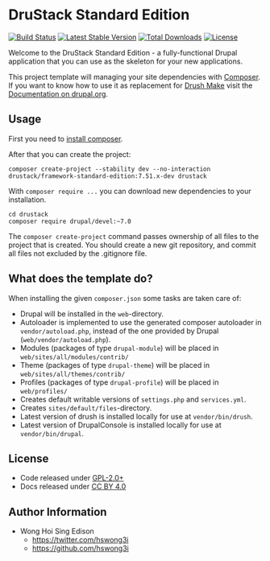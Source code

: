 DruStack Standard Edition
=========================

[![Build Status](https://travis-ci.org/drustack/drustack-standard.svg?branch=7.51.x)](https://travis-ci.org/drustack/drustack-standard)
[![Latest Stable Version](https://poser.pugx.org/drustack/framework-standard-edition/v/stable.svg)](https://packagist.org/packages/drustack/framework-standard-edition)
[![Total Downloads](https://poser.pugx.org/drustack/framework-standard-edition/downloads.svg)](https://packagist.org/packages/drustack/framework-standard-edition)
[![License](https://poser.pugx.org/drustack/framework-standard-edition/license.svg)](https://packagist.org/packages/drustack/framework-standard-edition)

Welcome to the DruStack Standard Edition - a fully-functional Drupal application that you can use as the skeleton for your new applications.

This project template will managing your site dependencies with [Composer](https://getcomposer.org/). If you want to know how to use it as replacement for
[Drush Make](https://github.com/drush-ops/drush/blob/7.51.x/docs/make.md) visit
the [Documentation on drupal.org](https://www.drupal.org/node/2471553).

Usage
-----

First you need to [install composer](https://getcomposer.org/doc/00-intro.md#installation-linux-unix-osx).

After that you can create the project:

    composer create-project --stability dev --no-interaction drustack/framework-standard-edition:7.51.x-dev drustack

With `composer require ...` you can download new dependencies to your
installation.

    cd drustack
    composer require drupal/devel:~7.0

The `composer create-project` command passes ownership of all files to the
project that is created. You should create a new git repository, and commit
all files not excluded by the .gitignore file.

What does the template do?
--------------------------

When installing the given `composer.json` some tasks are taken care of:

-   Drupal will be installed in the `web`-directory.
-   Autoloader is implemented to use the generated composer autoloader in `vendor/autoload.php`,
    instead of the one provided by Drupal (`web/vendor/autoload.php`).
-   Modules (packages of type `drupal-module`) will be placed in `web/sites/all/modules/contrib/`
-   Theme (packages of type `drupal-theme`) will be placed in `web/sites/all/themes/contrib/`
-   Profiles (packages of type `drupal-profile`) will be placed in `web/profiles/`
-   Creates default writable versions of `settings.php` and `services.yml`.
-   Creates `sites/default/files`-directory.
-   Latest version of drush is installed locally for use at `vendor/bin/drush`.
-   Latest version of DrupalConsole is installed locally for use at `vendor/bin/drupal`.

License
-------

-   Code released under [GPL-2.0+](https://github.com/drustack/drustack-standard/blob/7.51.x/LICENSE)
-   Docs released under [CC BY 4.0](http://creativecommons.org/licenses/by/4.0/)

Author Information
------------------

-   Wong Hoi Sing Edison
    -   <a href="https://twitter.com/hswong3i" class="uri" class="uri">https://twitter.com/hswong3i</a>
    -   <a href="https://github.com/hswong3i" class="uri" class="uri">https://github.com/hswong3i</a>

